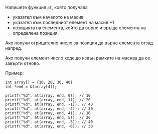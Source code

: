 Напишете функция `at`, която получава
- указател към началото на масив
- указател към последният елемент на масив +1
- позицията на елемента, който да върне
и връща елемента на определена позиция.

Ако получи отрицателно число за позиция да върне елемента отзад напред.

Ако получи елемент число ходещо извън рамките на масива да се завърти отново.

Пример:

```
int array[] = {10, 20, 30, 40}
int *end = &(array[4]);

printf("%d", at(array, end, 0)); // 10
printf("%d", at(array, end, 1)); // 20
printf("%d", at(array, end, -1)); // 40
printf("%d", at(array, end, -2)); // 30
printf("%d", at(array, end, 4)); // 10
printf("%d", at(array, end, 5)); // 20
printf("%d", at(array, end, -5)); // 40
printf("%d", at(array, end, -6)); // 30
```
